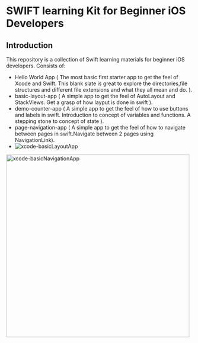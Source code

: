 # SWIFT learning Kit for Beginner iOS Developers

## Introduction
This repository is a collection of Swift learning materials for beginner iOS developers. 
Consists of:
- Hello World App ( The most basic first starter app to get the feel of Xcode and Swift. This blank slate is great to explore the directories,file structures and different file extensions and what they all mean and do.  ).
- basic-layout-app ( A simple app to get the feel of AutoLayout and StackViews. Get a grasp of how layput is done in swift ).
- demo-counter-app ( A simple app to get the feel of how to use buttons and labels in swift. Introduction to concept of variables and functions. A stepping stone to concept of state ).
- page-navigation-app ( A simple app to get the feel of how to navigate between pages in swift.Navigate between 2 pages using NavigationLink).
- ![xcode-basicLayoutApp](https://github.com/koirpraw/pk-swift-learningKit/assets/7278348/cb002456-7758-4872-bebb-2082bc346d60)
<img width="494" alt="xcode-basicNavigationApp" src="https://github.com/koirpraw/pk-swift-learningKit/assets/7278348/4058a1fe-49d2-4c5e-8783-5e686fcb87a6">
